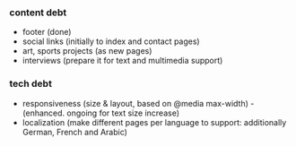 ### content debt

- footer (done)
- social links (initially to index and contact pages)
- art, sports projects (as new pages)
- interviews (prepare it for text and multimedia support)


### tech debt


- responsiveness (size & layout, based on @media max-width) - (enhanced. ongoing for text size increase)
- localization (make different pages per language to support: additionally German, French and Arabic)

